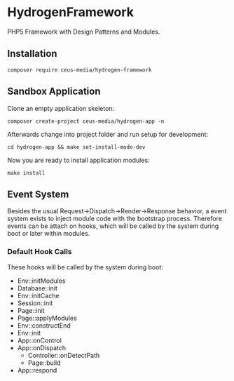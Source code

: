 # HydrogenFramework
PHP5 Framework with Design Patterns and Modules.

## Installation

```composer require ceus-media/hydrogen-framework```

## Sandbox Application

Clone an empty application skeleton:

```composer create-project ceus-media/hydrogen-app -n```

Afterwards change into project folder and run setup for development:

```cd hydrogen-app && make set-install-mode-dev```

Now you are ready to install application modules:

```make install```





## Event System

Besides the usual Request->Dispatch->Render->Response behavior, a event system exists to inject module code with the bootstrap process.
Therefore events can be attach on hooks, which will be called by the system during boot or later within modules.

### Default Hook Calls

These hooks will be called by the system during boot:

- Env::initModules
- Database::init
- Env::initCache
- Session::init
- Page::init
- Page::applyModules
- Env::constructEnd
- Env::init
- App::onControl
- App::onDispatch
    - Controller::onDetectPath
    - Page::build
- App::respond

